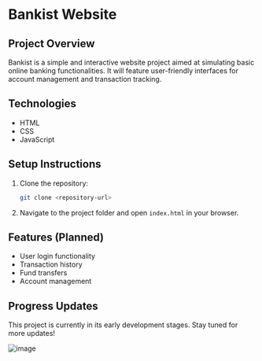 # Bankist Website

## Project Overview
Bankist is a simple and interactive website project aimed at simulating basic online banking functionalities. It will feature user-friendly interfaces for account management and transaction tracking.

## Technologies
- HTML
- CSS
- JavaScript

## Setup Instructions
1. Clone the repository:
   ```bash
   git clone <repository-url>
   ```
2. Navigate to the project folder and open `index.html` in your browser.

## Features (Planned)
- User login functionality
- Transaction history
- Fund transfers
- Account management

## Progress Updates
This project is currently in its early development stages. Stay tuned for more updates!

![image](https://github.com/user-attachments/assets/7d822bcb-a5fa-4adf-877b-c43d47f96399)
